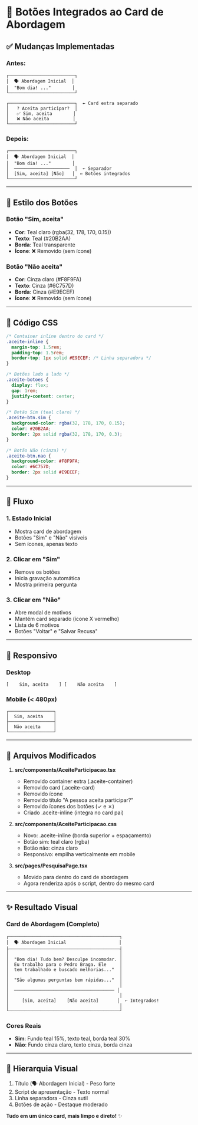 # 🎯 Botões Integrados ao Card de Abordagem

## ✅ Mudanças Implementadas

### Antes:
```
┌─────────────────────────┐
│  🗣️ Abordagem Inicial  │
│  "Bom dia! ..."        │
└─────────────────────────┘

┌─────────────────────────┐  ← Card extra separado
│   ? Aceita participar?  │
│   ✅ Sim, aceita        │
│   ❌ Não aceita         │
└─────────────────────────┘
```

### Depois:
```
┌─────────────────────────┐
│  🗣️ Abordagem Inicial  │
│  "Bom dia! ..."        │
│  ─────────────────────  │  ← Separador
│  [Sim, aceita] [Não]   │  ← Botões integrados
└─────────────────────────┘
```

---

## 🎨 Estilo dos Botões

### Botão "Sim, aceita"
- **Cor**: Teal claro (rgba(32, 178, 170, 0.15))
- **Texto**: Teal (#20B2AA)
- **Borda**: Teal transparente
- **Ícone**: ❌ Removido (sem ícone)

### Botão "Não aceita"
- **Cor**: Cinza claro (#F8F9FA)
- **Texto**: Cinza (#6C757D)
- **Borda**: Cinza (#E9ECEF)
- **Ícone**: ❌ Removido (sem ícone)

---

## 📝 Código CSS

```css
/* Container inline dentro do card */
.aceite-inline {
  margin-top: 1.5rem;
  padding-top: 1.5rem;
  border-top: 1px solid #E9ECEF; /* Linha separadora */
}

/* Botões lado a lado */
.aceite-botoes {
  display: flex;
  gap: 1rem;
  justify-content: center;
}

/* Botão Sim (teal claro) */
.aceite-btn.sim {
  background-color: rgba(32, 178, 170, 0.15);
  color: #20B2AA;
  border: 2px solid rgba(32, 178, 170, 0.3);
}

/* Botão Não (cinza) */
.aceite-btn.nao {
  background-color: #F8F9FA;
  color: #6C757D;
  border: 2px solid #E9ECEF;
}
```

---

## 🔄 Fluxo

### 1. Estado Inicial
- Mostra card de abordagem
- Botões "Sim" e "Não" visíveis
- Sem ícones, apenas texto

### 2. Clicar em "Sim"
- Remove os botões
- Inicia gravação automática
- Mostra primeira pergunta

### 3. Clicar em "Não"
- Abre modal de motivos
- Mantém card separado (ícone X vermelho)
- Lista de 6 motivos
- Botões "Voltar" e "Salvar Recusa"

---

## 📱 Responsivo

### Desktop
```
[    Sim, aceita    ] [    Não aceita    ]
```

### Mobile (< 480px)
```
┌─────────────────┐
│  Sim, aceita    │
├─────────────────┤
│  Não aceita     │
└─────────────────┘
```

---

## 🎯 Arquivos Modificados

1. **src/components/AceiteParticipacao.tsx**
   - Removido container extra (.aceite-container)
   - Removido card (.aceite-card)
   - Removido ícone
   - Removido título "A pessoa aceita participar?"
   - Removido ícones dos botões (✓ e ✗)
   - Criado .aceite-inline (integra no card pai)

2. **src/components/AceiteParticipacao.css**
   - Novo: .aceite-inline (borda superior + espaçamento)
   - Botão sim: teal claro (rgba)
   - Botão não: cinza claro
   - Responsivo: empilha verticalmente em mobile

3. **src/pages/PesquisaPage.tsx**
   - Movido <AceiteParticipacao> para dentro do card de abordagem
   - Agora renderiza após o script, dentro do mesmo card

---

## ✨ Resultado Visual

### Card de Abordagem (Completo)
```
┌──────────────────────────────────────────┐
│  🗣️ Abordagem Inicial                    │
├──────────────────────────────────────────┤
│                                          │
│  "Bom dia! Tudo bem? Desculpe incomodar. │
│  Eu trabalho para o Pedro Braga. Ele     │
│  tem trabalhado e buscado melhorias..."  │
│                                          │
│  "São algumas perguntas bem rápidas..."  │
│                                          │
│  ────────────────────────────────────── │  
│                                          │
│     [Sim, aceita]    [Não aceita]       │  ← Integrados!
│                                          │
└──────────────────────────────────────────┘
```

### Cores Reais
- **Sim**: Fundo teal 15%, texto teal, borda teal 30%
- **Não**: Fundo cinza claro, texto cinza, borda cinza

---

## 🎨 Hierarquia Visual

1. Título (🗣️ Abordagem Inicial) - Peso forte
2. Script de apresentação - Texto normal
3. Linha separadora - Cinza sutil
4. Botões de ação - Destaque moderado

**Tudo em um único card, mais limpo e direto!** ✨
